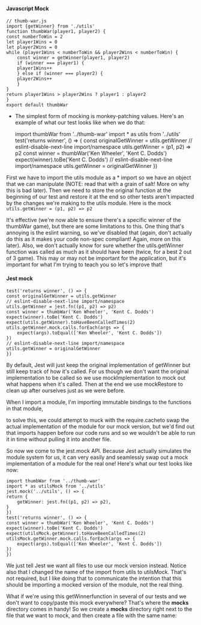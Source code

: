 #### Javascript Mock

    // thumb-war.js
    import {getWinner} from './utils'
    function thumbWar(player1, player2) {
    const numberToWin = 2
    let player1Wins = 0
    let player2Wins = 0
    while (player1Wins < numberToWin && player2Wins < numberToWin) {
        const winner = getWinner(player1, player2)
        if (winner === player1) {
        player1Wins++
        } else if (winner === player2) {
        player2Wins++
        }
    }
    return player1Wins > player2Wins ? player1 : player2
    }
    export default thumbWar

* The simplest form of mocking is monkey-patching values. Here's an example of what our test looks like when we do that:

    import thumbWar from '../thumb-war'
    import * as utils from '../utils'
    test('returns winner', () => {
    const originalGetWinner = utils.getWinner
    // eslint-disable-next-line import/namespace
    utils.getWinner = (p1, p2) => p2
    const winner = thumbWar('Ken Wheeler', 'Kent C. Dodds')
    expect(winner).toBe('Kent C. Dodds')
    // eslint-disable-next-line import/namespace
    utils.getWinner = originalGetWinner
    })

First we have to import the utils module as a * import so we have an object that we can manipulate (NOTE: read that with a grain of salt! More on why this is bad later). Then we need to store the original function at the beginning of our test and restore it at the end so other tests aren't impacted by the changes we're making to the utils module.
Here is the mock
```utils.getWinner = (p1, p2) => p2```

It's effective (we're now able to ensure there's a specific winner of the thumbWar game), but there are some limitations to this. One thing that's annoying is the eslint warning, so we've disabled that (again, don't actually do this as it makes your code non-spec compliant! Again, more on this later). Also, we don't actually know for sure whether the utils.getWinner function was called as much as it should have been (twice, for a best 2 out of 3 game). This may or may not be important for the application, but it's important for what I'm trying to teach you so let's improve that!


#### Jest mock

    test('returns winner', () => {
    const originalGetWinner = utils.getWinner
    // eslint-disable-next-line import/namespace
    utils.getWinner = jest.fn((p1, p2) => p2)
    const winner = thumbWar('Ken Wheeler', 'Kent C. Dodds')
    expect(winner).toBe('Kent C. Dodds')
    expect(utils.getWinner).toHaveBeenCalledTimes(2)
    utils.getWinner.mock.calls.forEach(args => {
        expect(args).toEqual(['Ken Wheeler', 'Kent C. Dodds'])
    })
    // eslint-disable-next-line import/namespace
    utils.getWinner = originalGetWinner
    })

By default, Jest will just keep the original implementation of getWinner but still keep track of how it's called. For us though we don't want the original implementation to be called so we use mockImplementation to mock out what happens when it's called. Then at the end we use mockRestore to clean up after ourselves just as we were before.

When I import a module, I'm importing immutable bindings to the functions in that module,

to solve this, we could attempt to muck with the require.cacheto swap the actual implementation of the module for our mock version, but we'd find out that imports happen before our code runs and so we wouldn't be able to run it in time without pulling it into another file.

So now we come to the jest.mock API. Because Jest actually simulates the module system for us, it can very easily and seamlessly swap out a mock implementation of a module for the real one! Here's what our test looks like now:

    import thumbWar from '../thumb-war'
    import * as utilsMock from '../utils'
    jest.mock('../utils', () => {
    return {
        getWinner: jest.fn((p1, p2) => p2),
    }
    })
    test('returns winner', () => {
    const winner = thumbWar('Ken Wheeler', 'Kent C. Dodds')
    expect(winner).toBe('Kent C. Dodds')
    expect(utilsMock.getWinner).toHaveBeenCalledTimes(2)
    utilsMock.getWinner.mock.calls.forEach(args => {
        expect(args).toEqual(['Ken Wheeler', 'Kent C. Dodds'])
    })
    })

We just tell Jest we want all files to use our mock version instead. Notice also that I changed the name of the import from utils to utilsMock. That's not required, but I like doing that to communicate the intention that this should be importing a mocked version of the module, not the real thing.

What if we're using this getWinnerfunction in several of our tests and we don't want to copy/paste this mock everywhere? That's where the __mocks__ directory comes in handy! So we create a __mocks__ directory right next to the file that we want to mock, and then create a file with the same name: